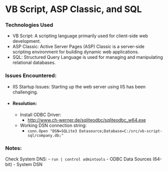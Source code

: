 # VB Script, ASP Classic, and SQL

### Technologies Used
- VB Script: A scripting language primarily used for client-side web development.
- ASP Classic: Active Server Pages (ASP) Classic is a server-side scripting environment for building dynamic web applications.
- SQL: Structured Query Language is used for managing and manipulating relational databases.


### Issues Encountered: 
- IIS Startup Issues: Starting up the web server using IIS has been challenging.
- #### Resolution: 
    - Install ODBC Driver:
        - http://www.ch-werner.de/sqliteodbc/sqliteodbc_w64.exe 
    - Working DSN connection string:  
        - `conn.Open "DSN=SQLite3 Datasource;Database=C:/src/vb-script-sql/company.db;"`

### Notes: 
Check System DNS:
    - `run | control admintools`
    - ODBC Data Sources (64-bit) 
    - System DSN